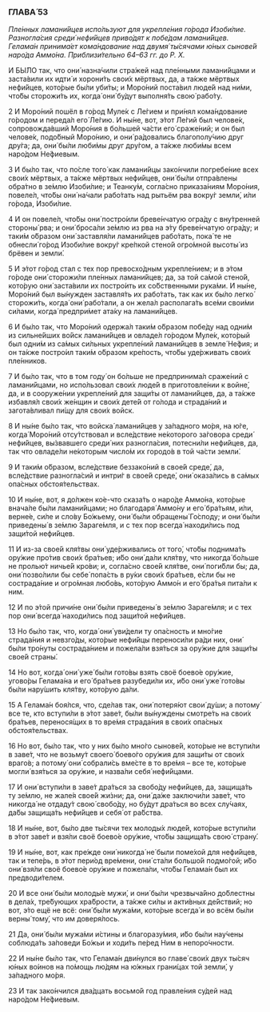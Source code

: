 ### ГЛАВА́ 53

_Пле́нных ламани́йцев испо́льзуют для укрепле́ния го́рода Изоби́лие. Разногла́сия среди́ нефи́йцев приво́дят к побе́дам ламани́йцев. Гелама́н принима́ет кома́ндование над двумя́ ты́сячами ю́ных сынове́й наро́да Аммо́на. Приблизи́тельно 64–63 гг. до Р. Х._

И БЫ́ЛО так, что они́ назна́чили стра́жей над пле́нными ламани́йцами и заста́вили их идти́ и хорони́ть свои́х мёртвых, да, а та́кже мёртвых нефи́йцев, кото́рые бы́ли уби́ты; и Моро́ний поста́вил люде́й над ни́ми, что́бы сторожи́ть их, когда́ они́ бу́дут выполня́ть свою́ рабо́ту.

2 И Моро́ний пошёл в го́род Муле́к с Ле́гием и при́нял кома́ндование го́родом и переда́л его́ Ле́гию. И ны́не, вот, э́тот Ле́гий был челове́к, сопровожда́вший Моро́ния в бо́льшей ча́сти его́ сраже́ний; и он был челове́к, подо́бный Моро́нию, и они́ ра́довались благополу́чию друг дру́га; да, они́ бы́ли люби́мы друг дру́гом, а та́кже люби́мы всем наро́дом Не́фиевым.

3 И бы́ло так, что по́сле того́ как ламани́йцы зако́нчили погребе́ние всех свои́х мёртвых, а та́кже мёртвых нефи́йцев, они́ бы́ли отпра́влены обра́тно в зе́млю Изоби́лие; и Теанку́м, согла́сно приказа́ниям Моро́ния, повеле́л, что́бы они́ на́чали рабо́тать над рытьём рва вокру́г земли́, и́ли го́рода, Изоби́лие.

4 И он повеле́л, что́бы они́ постро́или бреве́нчатую огра́ду с вну́тренней стороны́ рва; и они́ броса́ли зе́млю из рва на э́ту бреве́нчатую огра́ду; и таки́м о́бразом они́ заставля́ли ламани́йцев рабо́тать, пока́ те не обнесли́ го́род Изоби́лие вокру́г кре́пкой стено́й огро́мной высоты́ из брёвен и земли́.

5 И э́тот го́род стал с тех пор превосхо́дным укрепле́нием; и в э́том го́роде они́ сторожи́ли пле́нных ламани́йцев; да, за той са́мой стено́й, кото́рую они́ заста́вили их постро́ить их со́бственными рука́ми. И ны́не, Моро́ний был вы́нужден заставля́ть их рабо́тать, так как их бы́ло легко́ сторожи́ть, когда́ они́ рабо́тали, а он жела́л располага́ть все́ми свои́ми си́лами, когда́ предпри́мет ата́ку на ламани́йцев.

6 И бы́ло так, что Моро́ний одержа́л таки́м о́бразом побе́ду над одни́м из сильне́йших во́йск ламани́йцев и овладе́л го́родом Муле́к, кото́рый был одни́м из са́мых си́льных укрепле́ний ламани́йцев в земле́ Не́фия; и он та́кже постро́ил таки́м о́бразом кре́пость, что́бы уде́рживать свои́х пле́нников.

7 И бы́ло так, что в том году́ он бо́льше не предпринима́л сраже́ний с ламани́йцами, но испо́льзовал свои́х люде́й в приготовле́нии к войне́, да, и в сооруже́нии укрепле́ний для защи́ты от ламани́йцев, да, а та́кже избавля́л свои́х же́нщин и свои́х дете́й от го́лода и страда́ний и загота́вливал пи́щу для свои́х войск.

8 И ны́не бы́ло так, что войска́ ламани́йцев у за́падного мо́ря, на ю́ге, когда́ Моро́ний отсу́тствовал и всле́дствие не́которого за́говора среди́ нефи́йцев, вы́звавшего среди́ них разногла́сия, потесни́ли нефи́йцев, да, так что овладе́ли не́которым число́м их городо́в в той ча́сти земли́.

9 И таки́м о́бразом, всле́дствие беззако́ний в свое́й среде́, да, всле́дствие разногла́сий и интри́г в свое́й среде́, они́ оказа́лись в са́мых опа́сных обстоя́тельствах.

10 И ны́не, вот, я до́лжен ко́е-что сказа́ть о наро́де Аммо́на, кото́рые внача́ле бы́ли ламани́йцами; но благодаря́ Аммо́ну и его́ бра́тьям, и́ли, верне́е, си́ле и сло́ву Бо́жьему, они́ бы́ли обращены́ Го́споду; и они́ бы́ли приведены́ в зе́млю Зараге́мля, и с тех пор всегда́ находи́лись под защи́той нефи́йцев.

11 И из-за свое́й кля́твы они́ уде́рживались от того́, что́бы поднима́ть ору́жие про́тив свои́х бра́тьев; и́бо они́ да́ли кля́тву, что никогда́ бо́льше не пролью́т ничье́й кро́ви; и, согла́сно свое́й кля́тве, они́ поги́бли бы; да, они́ позво́лили бы себе́ попа́сть в ру́ки свои́х бра́тьев, е́сли бы не сострада́ние и огро́мная любо́вь, кото́рую Аммо́н и его́ бра́тья пита́ли к ним.

12 И по э́той причи́не они́ бы́ли приведены́ в зе́млю Зараге́мля; и с тех пор они́ всегда́ находи́лись под защи́той нефи́йцев.

13 Но бы́ло так, что, когда́ они́ уви́дели ту опа́сность и мно́гие страда́ния и невзго́ды, кото́рые нефи́йцы переноси́ли ра́ди них, они́ бы́ли тро́нуты сострада́нием и пожела́ли взя́ться за ору́жие для защи́ты свое́й страны́.

14 Но вот, когда́ они́ уже́ бы́ли гото́вы взять своё боево́е ору́жие, угово́ры Гелама́на и его́ бра́тьев разубеди́ли их, и́бо они́ уже́ гото́вы бы́ли нару́шить кля́тву, кото́рую да́ли.

15 А Гелама́н боя́лся, что, сде́лав так, они́ потеря́ют свои́ ду́ши; а потому́ все те, кто вступи́ли в э́тот заве́т, бы́ли вы́нуждены смотре́ть на свои́х бра́тьев, перенося́щих в то вре́мя страда́ния в свои́х опа́сных обстоя́тельствах.

16 Но вот, бы́ло так, что у них бы́ло мно́го сынове́й, кото́рые не вступи́ли в заве́т, что не возьму́т своего́ боево́го ору́жия для защи́ты от свои́х враго́в; а потому́ они́ собрали́сь вме́сте в то вре́мя – все те, кото́рые могли́ взя́ться за ору́жие, и назва́ли себя́ нефи́йцами.

17 И они́ вступи́ли в заве́т дра́ться за свобо́ду нефи́йцев, да, защища́ть ту зе́млю, не жале́я свое́й жи́зни; да, они́ да́же заключи́ли заве́т, что никогда́ не отдаду́т свою́ свобо́ду, но бу́дут дра́ться во всех слу́чаях, да́бы защища́ть нефи́йцев и себя́ от ра́бства.

18 И ны́не, вот, бы́ло две ты́сячи тех молоды́х люде́й, кото́рые вступи́ли в э́тот заве́т и взя́ли своё боево́е ору́жие, что́бы защища́ть свою́ страну́.

19 И ны́не, вот, как пре́жде они́ никогда́ не́ были поме́хой для нефи́йцев, так и тепе́рь, в э́тот пери́од вре́мени, они́ ста́ли большо́й подмо́гой; и́бо они́ взя́ли своё боево́е ору́жие и пожела́ли, что́бы Гелама́н был их предводи́телем.

20 И все они́ бы́ли молоды́е мужи́, и они́ бы́ли чрезвыча́йно до́блестны в дела́х, тре́бующих хра́брости, а та́кже си́лы и акти́вных де́йствий; но вот, э́то ещё не всё: они́ бы́ли мужа́ми, кото́рые всегда́ и во всём бы́ли верны́ тому́, что им доверя́лось.

21 Да, они́ бы́ли мужа́ми и́стины и благоразу́мия, и́бо бы́ли нау́чены соблюда́ть за́поведи Бо́жьи и ходи́ть пе́ред Ним в непоро́чности.

22 И ны́не бы́ло так, что Гелама́н дви́нулся во главе́ свои́х двух ты́сяч ю́ных во́инов на по́мощь лю́дям на ю́жных грани́цах той земли́, у за́падного мо́ря.

23 И так зако́нчился два́дцать восьмо́й год правле́ния су́дей над наро́дом Не́фиевым.
